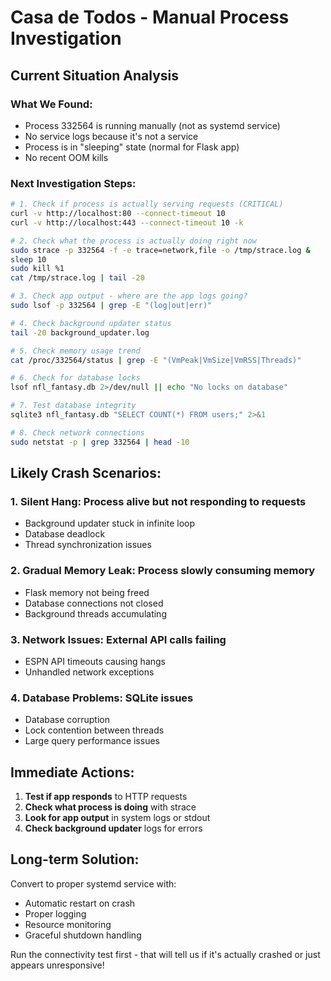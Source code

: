 # Casa de Todos - Manual Process Investigation

## Current Situation Analysis

### What We Found:
- Process 332564 is running manually (not as systemd service)  
- No service logs because it's not a service
- Process is in "sleeping" state (normal for Flask app)
- No recent OOM kills

### Next Investigation Steps:

```bash
# 1. Check if process is actually serving requests (CRITICAL)
curl -v http://localhost:80 --connect-timeout 10
curl -v http://localhost:443 --connect-timeout 10 -k

# 2. Check what the process is actually doing right now
sudo strace -p 332564 -f -e trace=network,file -o /tmp/strace.log &
sleep 10
sudo kill %1
cat /tmp/strace.log | tail -20

# 3. Check app output - where are the app logs going?
sudo lsof -p 332564 | grep -E "(log|out|err)"

# 4. Check background updater status
tail -20 background_updater.log

# 5. Check memory usage trend
cat /proc/332564/status | grep -E "(VmPeak|VmSize|VmRSS|Threads)"

# 6. Check for database locks
lsof nfl_fantasy.db 2>/dev/null || echo "No locks on database"

# 7. Test database integrity  
sqlite3 nfl_fantasy.db "SELECT COUNT(*) FROM users;" 2>&1

# 8. Check network connections
sudo netstat -p | grep 332564 | head -10
```

## Likely Crash Scenarios:

### 1. **Silent Hang**: Process alive but not responding to requests
- Background updater stuck in infinite loop
- Database deadlock 
- Thread synchronization issues

### 2. **Gradual Memory Leak**: Process slowly consuming memory
- Flask memory not being freed
- Database connections not closed
- Background threads accumulating

### 3. **Network Issues**: External API calls failing
- ESPN API timeouts causing hangs
- Unhandled network exceptions

### 4. **Database Problems**: SQLite issues
- Database corruption
- Lock contention between threads
- Large query performance issues

## Immediate Actions:

1. **Test if app responds** to HTTP requests
2. **Check what process is doing** with strace
3. **Look for app output** in system logs or stdout
4. **Check background updater** logs for errors

## Long-term Solution:
Convert to proper systemd service with:
- Automatic restart on crash
- Proper logging
- Resource monitoring
- Graceful shutdown handling

Run the connectivity test first - that will tell us if it's actually crashed or just appears unresponsive!